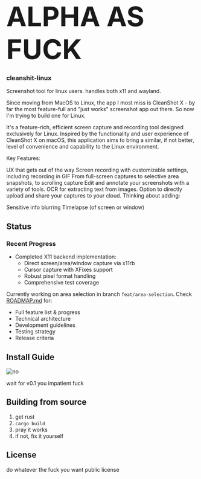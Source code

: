 # <div style="font-size: 72px;">ALPHA AS FUCK</div>

### cleanshit-linux

Screenshot tool for linux users. handles both x11 and wayland.

Since moving from MacOS to Linux, the app I most miss is CleanShot X - by far the most feature-full and "just works" screenshot app out there. So now I'm trying to build one for Linux.

It's a feature-rich, efficient screen capture and recording tool designed exclusively for Linux. Inspired by the functionality and user experience of CleanShot X on macOS, this application aims to bring a similar, if not better, level of convenience and capability to the Linux environment.

Key Features:

UX that gets out of the way
Screen recording with customizable settings, including recording in GIF
From full-screen captures to selective area snapshots, to scrolling capture
Edit and annotate your screenshots with a variety of tools.
OCR for extracting text from images.
Option to directly upload and share your captures to your cloud.
Thinking about adding:

Sensitive info blurring
Timelapse (of screen or window)

## Status

### Recent Progress
- Completed X11 backend implementation:
  - Direct screen/area/window capture via x11rb
  - Cursor capture with XFixes support
  - Robust pixel format handling
  - Comprehensive test coverage

Currently working on area selection in branch `feat/area-selection`. Check [ROADMAP.md](ROADMAP.md) for:
- Full feature list & progress
- Technical architecture
- Development guidelines
- Testing strategy
- Release criteria

## Install Guide

![no](https://raw.githubusercontent.com/jglovier/gifs/gh-pages/no/homero-no.gif)

wait for v0.1 you impatient fuck

## Building from source

1. get rust
2. `cargo build`
3. pray it works
4. if not, fix it yourself

## License

do whatever the fuck you want public license
